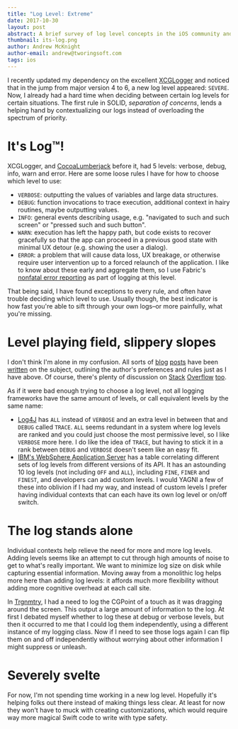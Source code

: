 ```yaml
---
title: "Log Level: Extreme"
date: 2017-10-30
layout: post
abstract: A brief survey of log level concepts in the iOS community and elsewhere.
thumbnail: its-log.png
author: Andrew McKnight
author-email: andrew@tworingsoft.com
tags: ios
---
```


I recently updated my dependency on the excellent [XCGLogger](https://github.com/DaveWoodCom/XCGLogger) and noticed that in the jump from major version 4 to 6, a new log level appeared: `SEVERE`. Now, I already had a hard time when deciding between certain log levels for certain situations. The first rule in SOLID, *separation of concerns*, lends a helping hand by contextualizing our logs instead of overloading the spectrum of priority.

# It's Log™!

XCGLogger, and [CocoaLumberjack](https://github.com/CocoaLumberjack/CocoaLumberjack) before it, had 5 levels: verbose, debug, info, warn and error. Here are some loose rules I have for how to choose which level to use:

- `VERBOSE`: outputting the values of variables and large data structures.
- `DEBUG`: function invocations to trace execution, additional context in hairy routines, maybe outputting values.
- `INFO`: general events describing usage, e.g. "navigated to such and such screen" or "pressed such and such button".
- `WARN`: execution has left the happy path, but code exists to recover gracefully so that the app can proceed in a previous good state with minimal UX detour (e.g. showing the user a dialog).
- `ERROR`: a problem that will cause data loss, UX breakage, or otherwise require user intervention up to a forced relaunch of the application. I like to know about these early and aggregate them, so I use Fabric's [nonfatal error reporting](https://docs.fabric.io/apple/crashlytics/logged-errors.html) as part of logging at this level.

That being said, I have found exceptions to every rule, and often have trouble deciding which level to use. Usually though, the best indicator is how fast you're able to sift through your own logs–or more painfully, what you're missing.

# Level playing field, slippery slopes

I don't think I'm alone in my confusion. All sorts of [blog](http://thejoyofcode.com/Logging_Levels_and_how_to_use_them.aspx) [posts](http://www.masterzen.fr/2013/01/13/the-10-commandments-of-logging/) have been [written](http://blogs.perl.org/users/preaction/2017/03/choosing-a-log-level.html) on the subject, outlining the author's preferences and rules just as I have above. Of course, there's plenty of discussion on [Stack](https://stackoverflow.com/questions/7839565/logging-levels-logback-rule-of-thumb-to-assign-log-levels) [Overflow](https://stackoverflow.com/questions/2031163/when-to-use-the-different-log-levels) [too](https://stackoverflow.com/questions/186798/how-to-determine-what-log-level-to-use).

As if it were bad enough trying to choose a log level, not all logging frameworks have the same amount of levels, or call equivalent levels by the same name:

- [Log4J](https://logging.apache.org/log4j/1.2/apidocs/org/apache/log4j/Level.html) has `ALL` instead of `VERBOSE` and an extra level in between that and `DEBUG` called `TRACE`. `ALL` seems redundant in a system where log levels are ranked and you could just choose the most permissive level, so I like `VERBOSE` more here. I do like the idea of `TRACE`, but having to stick it in a rank between `DEBUG` and `VERBOSE` doesn't seem like an easy fit.
- [IBM's WebSphere Application Server](https://www.ibm.com/support/knowledgecenter/en/SSAW57_8.0.0/com.ibm.websphere.nd.doc/info/ae/ae/utrb_loglevel.html) has a table correlating different sets of log levels from different versions of its API. It has an astounding 10 log levels (not including `OFF` and `ALL`), including `FINE`, `FINER` and `FINEST`, and developers can add custom levels. I would YAGNI a few of these into oblivion if I had my way, and instead of custom levels I prefer having individual contexts that can each have its own log level or on/off switch.

# The log stands alone

Individual contexts help relieve the need for more and more log levels. Adding levels seems like an attempt to cut through high amounts of noise to get to what's really important. We want to minimize log size on disk while capturing essential information. Moving away from a monolithic log helps more here than adding log levels: it affords much more flexibility without adding more cognitive overhead at each call site.

In [Trgnmtry](https://itunes.apple.com/us/app/trgnmtry/id1146667288?ls=1&mt=8), I had a need to log the CGPoint of a touch as it was dragging around the screen. This output a large amount of information to the log. At first I debated myself whether to log these at debug or verbose levels, but then it occurred to me that I could log them independently, using a different instance of my logging class. Now if I need to see those logs again I can flip them on and off independently without worrying about other information I might suppress or unleash.

# Severely svelte

For now, I'm not spending time working in a new log level. Hopefully it's helping folks out there instead of making things less clear. At least for now they won't have to muck with creating customizations, which would require way more magical Swift code to write with type safety.